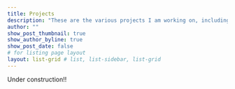 ```yaml
---
title: Projects
description: "These are the various projects I am working on, including links to code repositories and other neat things."
author: ""
show_post_thumbnail: true
show_author_byline: true
show_post_date: false
# for listing page layout
layout: list-grid # list, list-sidebar, list-grid
---
```


Under construction!!
